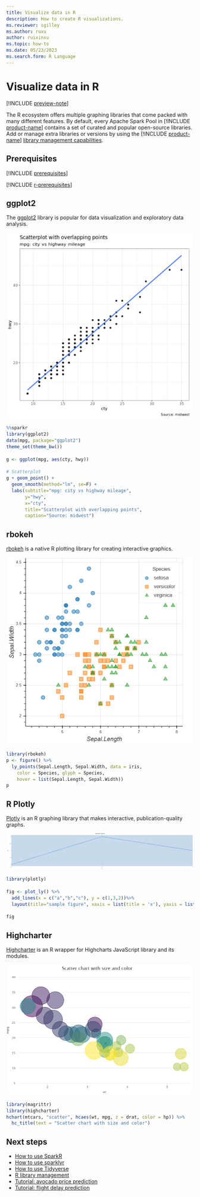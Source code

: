 ```yaml
---
title: Visualize data in R
description: How to create R visualizations.
ms.reviewer: sgilley
ms.author: ruxu
author: ruixinxu
ms.topic: how-to
ms.date: 05/23/2023
ms.search.form: R Language
---
```


# Visualize data in R

[!INCLUDE [preview-note](../includes/preview-note.md)]

The R ecosystem offers multiple graphing libraries that come packed with many different features. By default, every Apache Spark Pool in [!INCLUDE [product-name](../includes/product-name.md)] contains a set of curated and popular open-source libraries. Add or manage extra libraries or versions by using the [!INCLUDE [product-name](../includes/product-name.md)] [library management capabilities](r-library-management.md).

## Prerequisites

[!INCLUDE [prerequisites](./includes/prerequisites.md)]

[!INCLUDE [r-prerequisites](./includes/r-notebook-prerequisites.md)]

## ggplot2

The [ggplot2](https://ggplot2.tidyverse.org/) library is popular for data visualization and exploratory data analysis.

![Screenshot of ggplot2 scatterplot.](./media/r-visualization/ggplot2.png)

```R
%%sparkr
library(ggplot2)
data(mpg, package="ggplot2") 
theme_set(theme_bw()) 

g <- ggplot(mpg, aes(cty, hwy))

# Scatterplot
g + geom_point() + 
  geom_smooth(method="lm", se=F) +
  labs(subtitle="mpg: city vs highway mileage", 
       y="hwy", 
       x="cty", 
       title="Scatterplot with overlapping points", 
       caption="Source: midwest")
```

## rbokeh

[rbokeh](https://hafen.github.io/rbokeh/) is a native R plotting library for creating interactive graphics.

![Screenshot of rbokeh points.](./media/r-visualization/bokeh-plot.png)

```R
library(rbokeh)
p <- figure() %>%
  ly_points(Sepal.Length, Sepal.Width, data = iris,
    color = Species, glyph = Species,
    hover = list(Sepal.Length, Sepal.Width))
p
```

## R Plotly

[Plotly](https://plotly.com/r/) is an R graphing library that makes interactive, publication-quality graphs.

![Screenshot of plot line.](./media/r-visualization/rplot.png)

```R
library(plotly) 

fig <- plot_ly() %>% 
  add_lines(x = c("a","b","c"), y = c(1,3,2))%>% 
  layout(title="sample figure", xaxis = list(title = 'x'), yaxis = list(title = 'y'), plot_bgcolor = "#c7daec") 

fig
```

## Highcharter

[Highcharter](https://jkunst.com/highcharter/) is an R wrapper for Highcharts JavaScript library and its modules.

![Screenshot of highchart scatter.](./media/r-visualization/highchart.png)

```R
library(magrittr)
library(highcharter)
hchart(mtcars, "scatter", hcaes(wt, mpg, z = drat, color = hp)) %>%
  hc_title(text = "Scatter chart with size and color")
```

## Next steps
- [How to use SparkR](./r-use-sparkr.md)
- [How to use sparklyr](./r-use-sparklyr.md)
- [How to use Tidyverse](./r-use-tidyverse.md)
- [R library management](./r-library-management.md)
- [Tutorial: avocado price prediction](./r-avocado.md)
- [Tutorial: flight delay prediction](./r-flight-delay.md)